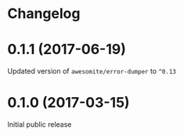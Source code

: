# Changelog

# 0.1.1 (2017-06-19)

Updated version of `awesomite/error-dumper` to `^0.13`

# 0.1.0 (2017-03-15)

Initial public release
